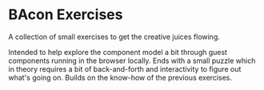 # BAcon Exercises

A collection of small exercises to get the creative juices flowing.

Intended to help explore the component model a bit through guest components
running in the browser locally. Ends with a small puzzle which in theory
requires a bit of back-and-forth and interactivity to figure out what's going
on. Builds on the know-how of the previous exercises.
